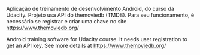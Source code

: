 Aplicação de treinamento de desenvolvimento Android, do curso da Udacity. Projeto usa API do themoviedb (TMDB). 
Para seu funcionamento, é necessário se registrar e criar uma chave no site https://www.themoviedb.org/

Android training software for Udacity course. It needs user registration to get an API key. See more details at
https://www.themoviedb.org/
